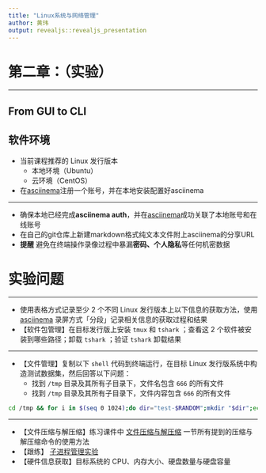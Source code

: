```yaml
---
title: "Linux系统与网络管理"
author: 黄玮
output: revealjs::revealjs_presentation
---
```


# 第二章：（实验）

---

## From GUI to CLI

## 软件环境

* 当前课程推荐的 Linux 发行版本
    * 本地环境（Ubuntu）
    * 云环境（CentOS）
* 在[asciinema](https://asciinema.org)注册一个账号，并在本地安装配置好asciinema

---

* 确保本地已经完成**asciinema auth**，并在[asciinema](https://asciinema.org)成功关联了本地账号和在线账号
* 在自己的git仓库上新建markdown格式纯文本文件附上asciinema的分享URL
* **提醒** 避免在终端操作录像过程中暴漏**密码、个人隐私**等任何机密数据

# 实验问题

---

* 使用表格方式记录至少 2 个不同 Linux 发行版本上以下信息的获取方法，使用 [asciinema](https://asciinema.org) 录屏方式「分段」记录相关信息的获取过程和结果
* 【软件包管理】在目标发行版上安装 `tmux` 和 `tshark` ；查看这 2 个软件被安装到哪些路径；卸载 `tshark` ；验证 `tshark` 卸载结果

---

* 【文件管理】复制以下 `shell` 代码到终端运行，在目标 Linux 发行版系统中构造测试数据集，然后回答以下问题：
    * 找到 `/tmp` 目录及其所有子目录下，文件名包含 `666` 的所有文件
    * 找到 `/tmp` 目录及其所有子目录下，文件内容包含 `666` 的所有文件

```bash
cd /tmp && for i in $(seq 0 1024);do dir="test-$RANDOM";mkdir "$dir";echo "$RANDOM" > "$dir/$dir-$RANDOM";done
```

---

* 【文件压缩与解压缩】练习课件中 [文件压缩与解压缩](https://c4pr1c3.github.io/LinuxSysAdmin/chap0x02.md.html#/12/1) 一节所有提到的压缩与解压缩命令的使用方法
* 【跟练】 [子进程管理实验](https://asciinema.org/a/f3ux5ogwbxwo2q0wxxd0hmn54)
* 【硬件信息获取】目标系统的 CPU、内存大小、硬盘数量与硬盘容量

